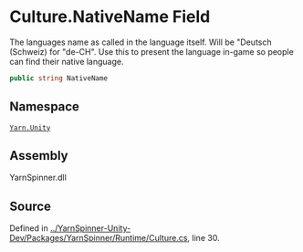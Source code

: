 <!-- This file was generated by a tool. Do not edit this file by hand. -->

# Culture.NativeName Field

The languages name as called in the language itself.
Will be "Deutsch (Schweiz) for "de-CH".
Use this to present the language in-game so people can find their native language.


```csharp
public string NativeName
```



## Namespace
[`Yarn.Unity`](/api/csharp/yarn.unity/README.md)

## Assembly
YarnSpinner.dll

## Source
Defined in [../YarnSpinner-Unity-Dev/Packages/YarnSpinner/Runtime/Culture.cs](https://github.com/YarnSpinnerTool/YarnSpinner-Unity//blob/develop/Runtime/Culture.cs#L30), line 30.
